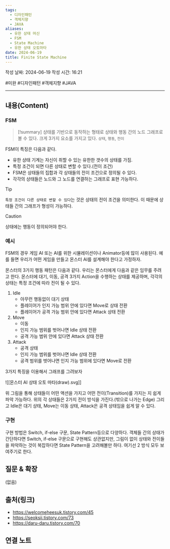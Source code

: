 ```yaml
---
tags:
  - 디자인패턴
  - 객체지향
  - JAVA
aliases:
  - 유한 상태 머신
  - FSM
  - State Machine
  - 유한 상태 오토마타
date: 2024-06-19
title: Finite State Machine
---
```

작성 날짜: 2024-06-19
작성 시간: 16:21

#미완 #디자인패턴 #객체지향 #JAVA 

----
## 내용(Content)

### FSM

>[!summary]
>상태를 기반으로 동작하는 형태로 상태와 행동 간의 노드 그래프로 볼 수 있다. 크게 3가지 요소를 가지고 있다. `상태`, `행동`, `전이`

FSM이 특징은 다음과 같다.
- 유한 상태 기계는 자신이 취할 수 있는 유한한 갯수의 상태를 가짐.
- 특정 조건이 되면 다른 상태로 변할 수 있다.(전이 조건)
- FSM은 상태들의 집합과 각 상태들의 전이 조건으로 정의될 수 있다.
- 각각의 상태들은 노드와 그 노드를 연결하는 그래프로 표현 가능하다.

>[!tip]
> `특정 조건이 다른 상태로 변할 수 있다`는 것은 상태의 전이 조건을 의미한다. 이 때문에 상태들 간의 그래프가 형성이 가능하다.

>[!caution]
>상태에는 행동이 정의되어야 한다.

### 예시

FSM의 경우 게임 AI 또는 AI를 위한 시뮬레이션이나 Animator등에 많이 사용된다. 예를 들면 우리가 어떤 게임을 만들고 몬스터 AI를 설계해야 한다고 가정하자.

몬스터의 3가지 행동 패턴은 다음과 같다. 우리는 몬스터에게 다음과 같은 임무를 주려고 한다.
몬스터에 대기, 이동, 공격 3가지 Action을 수행하는 상태를 제공하며, 각각의 상태는 특정 조건에 따라 전이 될 수 있다. 

1. Idle
	- 아무런 행동없이 대기 상태
	- 플레이어가 인지 가능 범위 안에 있다면 Move로 상태 전환
	- 플레이어가 공격 가능 범위 안에 있다면 Attack 상태 전환
2. Move
	- 이동
	- 인지 가능 범위를 벗어나면 Idle 상태 전환
	- 공격 가능 범위 안에 있다면 Attack 상태 전환
3. Attack
	- 공격 상태
	- 인지 가능 범위를 벗어나면 Idle 상태 전환
	- 공격 범위를 벗어나면 인지 가능 범위에 있다면 Move로 전환

3가지 특징을 이용해서 그래프를 그려보자


![[몬스터 AI 상태 오토 마타(draw).svg]]

위 그림을 통해 상태들이 어떤 액션을 가지고 어떤 전이(Transition)를 가지는 지 쉽게 파악 가능하다. 위의 각 상태들은 2가지 전이 방식을 가진다.(밖으로 나가는 Edge) 그리고 Idle은 대기 상태, Move는 이동 상태, Attack은 공격 상태임을 쉽게 알 수 있다.

### 구현

구현 방법은 Switch, if-else 구문, State Pattern등으로 다양하다. 객체들 간의 상태가 간단하다면 Switch, if-else 구문으로 구현해도 상관없지만, 그림이 없이 상태와 전이들을 파악하는 것이 복잡하다면 State Pattern을 고려해볼만 하다. 여기선 2 방식 모두 보여주기로 한다.

## 질문 & 확장

(없음)

## 출처(링크)

- https://welcomeheesuk.tistory.com/45
- https://seoksii.tistory.com/73
- https://daru-daru.tistory.com/70
## 연결 노트










